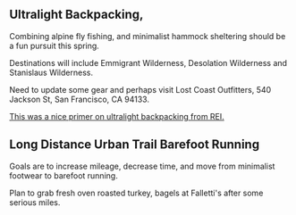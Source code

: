 ## Ultralight Backpacking, 

Combining alpine fly fishing, and minimalist hammock sheltering should be a fun pursuit this spring. 

Destinations will include Emmigrant Wilderness, Desolation Wilderness and Stanislaus Wilderness.

Need to update some gear and perhaps visit Lost Coast Outfitters, 540 Jackson St, San Francisco, CA 94133.

[This was a nice primer on ultralight backpacking from REI.](https://www.rei.com/learn/expert-advice/ultralight-backpacking.html)

## Long Distance Urban Trail Barefoot Running

Goals are to increase mileage, decrease time, and move from minimalist footwear to barefoot running.

Plan to grab fresh oven roasted turkey, bagels at Falletti's after some serious miles.
